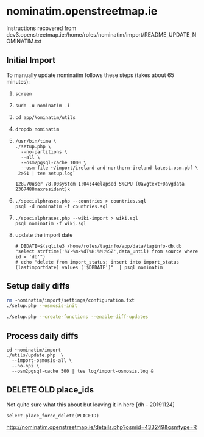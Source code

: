 # nominatim.openstreetmap.ie

Instructions recovered from dev3.openstreetmap.ie:/home/roles/nominatim/import/README_UPDATE_NOMINATIM.txt

## Initial Import

To manually update nominatim follows these steps (takes about 65 minutes):

1. `screen`

2. `sudo -u nominatim -i`

3. `cd app/Nominatim/utils`

4. `dropdb nominatim`

5. ```
   /usr/bin/time \
   ./setup.php \
     --no-partitions \
     --all \
     --osm2pgsql-cache 1000 \
     --osm-file ~/import/ireland-and-northern-ireland-latest.osm.pbf \
    2>&1 | tee setup.log`

   128.70user 78.00system 1:04:44elapsed 5%CPU (0avgtext+0avgdata 2367488maxresident)k
   ```

6. ```
   ./specialphrases.php --countries > countries.sql
   psql -d nominatim -f countries.sql
   ````

7. ```
   ./specialphrases.php --wiki-import > wiki.sql
   psql nominatim -f wiki.sql
   ```

8. update the import date

   ```
   # DBDATE=$(sqlite3 /home/roles/taginfo/app/data/taginfo-db.db "select strftime('%Y-%m-%dT%H:%M:%SZ',data_until) from source where id = 'db'")
   # echo "delete from import_status; insert into import_status (lastimportdate) values ('$DBDATE')"  | psql nominatim
   ```
 
## Setup daily diffs

```bash
rm ~nominatim/import/settings/configuration.txt 
./setup.php --osmosis-init

./setup.php --create-functions --enable-diff-updates
```

## Process daily diffs

```
cd ~nominatim/import
./utils/update.php  \
  --import-osmosis-all \
  --no-npi \
  --osm2pgsql-cache 500 | tee log/import-osmosis.log &
```

## DELETE OLD place_ids

Not quite sure what this about but leaving it in here [dh - 20191124]

```
select place_force_delete(PLACEID)
```

http://nominatim.openstreetmap.ie/details.php?osmid=433249&osmtype=R

